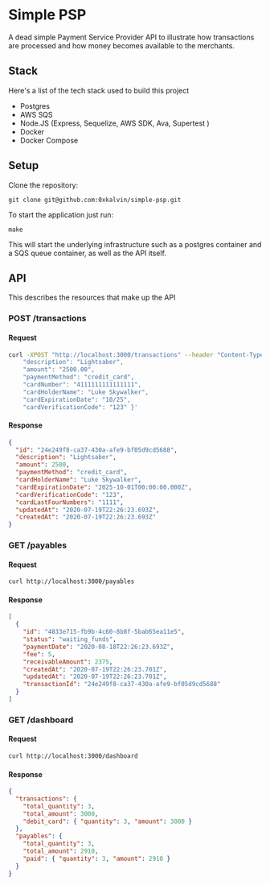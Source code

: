 # Simple PSP

A dead simple Payment Service Provider API to illustrate how transactions are processed and how money becomes available to the merchants.

## Stack

Here's a list of the tech stack used to build this project

- Postgres
- AWS SQS
- Node.JS (Express, Sequelize, AWS SDK, Ava, Supertest )
- Docker
- Docker Compose

## Setup

Clone the repository:

```
git clone git@github.com:0xkalvin/simple-psp.git
```

To start the application just run:

```
make
```

This will start the underlying infrastructure such as a postgres container and a SQS queue container, as well as the API itself.

## API

This describes the resources that make up the API

### POST /transactions

#### Request

```bash
curl -XPOST "http://localhost:3000/transactions" --header "Content-Type: application/json"  --data '{
    "description": "Lightsaber",
    "amount": "2500.00",
    "paymentMethod": "credit_card",
    "cardNumber": "4111111111111111",
    "cardHolderName": "Luke Skywalker",
    "cardExpirationDate": "10/25",
    "cardVerificationCode": "123" }'
```

#### Response

```json
{
  "id": "24e249f8-ca37-430a-afe9-bf05d9cd5688",
  "description": "Lightsaber",
  "amount": 2500,
  "paymentMethod": "credit_card",
  "cardHolderName": "Luke Skywalker",
  "cardExpirationDate": "2025-10-01T00:00:00.000Z",
  "cardVerificationCode": "123",
  "cardLastFourNumbers": "1111",
  "updatedAt": "2020-07-19T22:26:23.693Z",
  "createdAt": "2020-07-19T22:26:23.693Z"
}
```

### GET /payables

#### Request

```bash
curl http://localhost:3000/payables
```

#### Response

```json
[
  {
    "id": "4833e715-fb9b-4c60-8b8f-5bab65ea11e5",
    "status": "waiting_funds",
    "paymentDate": "2020-08-18T22:26:23.693Z",
    "fee": 5,
    "receivableAmount": 2375,
    "createdAt": "2020-07-19T22:26:23.701Z",
    "updatedAt": "2020-07-19T22:26:23.701Z",
    "transactionId": "24e249f8-ca37-430a-afe9-bf05d9cd5688"
  }
]
```

### GET /dashboard

#### Request

```bash
curl http://localhost:3000/dashboard
```

#### Response

```json
{
  "transactions": {
    "total_quantity": 3,
    "total_amount": 3000,
    "debit_card": { "quantity": 3, "amount": 3000 }
  },
  "payables": {
    "total_quantity": 3,
    "total_amount": 2910,
    "paid": { "quantity": 3, "amount": 2910 }
  }
}
```
